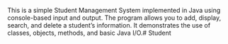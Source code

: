 This is a simple Student Management System implemented in Java using console-based input and output. The program allows you to add, display, search, and delete a student’s information. It demonstrates the use of classes, objects, methods, and basic Java I/O.# Student
